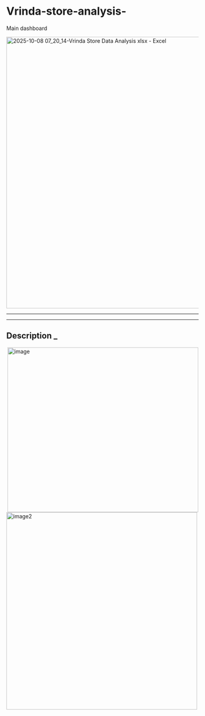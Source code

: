 # Vrinda-store-analysis-

   Main dashboard


<img width="1455" height="710" alt="2025-10-08 07_20_14-Vrinda Store Data Analysis xlsx - Excel" src="https://github.com/user-attachments/assets/dc0017ac-383c-489f-bf6d-26aef4e5a9b5" />


---
--- 

## Description _ 

<p>
<img width="500" height="431" hspace="3" alt="image" src="https://github.com/user-attachments/assets/5cb409cd-4fed-4996-b6d7-d4106911ec12" />
<img width="500" height="516" alt="image2" src="https://github.com/user-attachments/assets/ce5058d9-b713-4969-b91e-4186a61afa89" />
   
</p>

